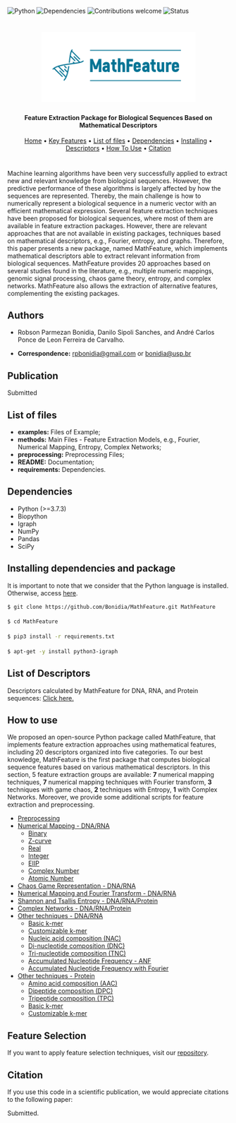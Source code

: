 ![Python](https://img.shields.io/badge/python-v3.7-blue)
![Dependencies](https://img.shields.io/badge/dependencies-up%20to%20date-brightgreen.svg)
![Contributions welcome](https://img.shields.io/badge/contributions-welcome-orange.svg)
![Status](https://img.shields.io/badge/status-up-brightgreen)

<h1 align="center">
  <img src="img/MathFeature.png" alt="MathFeature" width="350">
</h1>

<h4 align="center">Feature Extraction Package for Biological Sequences Based on Mathematical Descriptors</h4>

<p align="center">
  <a href="https://bonidia.github.io/MathFeature/">Home</a> •
  <a href="#authors">Key Features</a> •
  <a href="#list-of-files">List of files</a> •
  <a href="#dependencies">Dependencies</a> •
  <a href="#installing-dependencies-and-package">Installing</a> •
  <a href="#list-of-descriptors">Descriptors</a> •
  <a href="#how-to-use">How To Use</a> •
  <a href="#citation">Citation</a> 
</p>

<h1 align="center"></h1>

Machine learning algorithms have been very successfully applied to extract new and relevant knowledge from biological sequences. However, the predictive performance of these algorithms is largely affected by how the sequences are represented. Thereby, the main challenge is how to numerically represent a biological sequence in a numeric vector with an efficient mathematical expression. Several feature extraction techniques have been proposed for biological sequences, where most of them are available in feature extraction packages. However, there are relevant approaches that are not available in existing packages, techniques based on mathematical descriptors, e.g., Fourier, entropy, and graphs. Therefore, this paper presents a new package, named MathFeature, which implements mathematical descriptors able to extract relevant information from biological sequences. MathFeature provides 20 approaches based on several studies found in the literature, e.g., multiple numeric mappings, genomic signal processing, chaos game theory, entropy, and complex networks. MathFeature also allows the extraction of alternative features, complementing the existing packages.

## Authors

* Robson Parmezan Bonidia, Danilo Sipoli Sanches, and André Carlos Ponce de Leon Ferreira de Carvalho.

* **Correspondence:** rpbonidia@gmail.com or bonidia@usp.br


## Publication

Submitted


## List of files

 - **examples:** Files of Example;
 - **methods:** Main Files - Feature Extraction Models, e.g., Fourier, Numerical Mapping, Entropy, Complex Networks;
 - **preprocessing:** Preprocessing Files;
 - **README:** Documentation;
 - **requirements:** Dependencies.


## Dependencies

- Python (>=3.7.3)
- Biopython
- Igraph
- NumPy 
- Pandas
- SciPy


## Installing dependencies and package

It is important to note that we consider that the Python language is installed. Otherwise, access [here](https://www.python.org/downloads/release/python-375/).

```sh
$ git clone https://github.com/Bonidia/MathFeature.git MathFeature

$ cd MathFeature

$ pip3 install -r requirements.txt

$ apt-get -y install python3-igraph
```
## List of Descriptors

Descriptors calculated by MathFeature for DNA, RNA, and Protein sequences: [Click here.](https://github.com/Bonidia/MathFeature/blob/gh-pages/descriptors.md)

## How to use

We proposed an open-source Python package called MathFeature, that implements feature extraction approaches using mathematical features, including 20 descriptors organized into five categories. To our best knowledge, MathFeature is the first package that computes biological sequence features based on various mathematical descriptors. In this section, 5 feature extraction groups are available: **7** numerical mapping techniques, **7** numerical mapping techniques with Fourier transform, **3** techniques with game chaos, **2** techniques with Entropy, **1** with Complex Networks. Moreover, we provide some additional scripts for feature extraction and preprocessing.

- [Preprocessing](preprocessing.md)
- [Numerical Mapping - DNA/RNA](mapping.md)
    - [Binary](mapping.md)
    - [Z-curve](mapping.md)
    - [Real](mapping.md)
    - [Integer](mapping.md)
    - [EIIP](mapping.md)
    - [Complex Number](mapping.md)
    - [Atomic Number](mapping.md)
- [Chaos Game Representation - DNA/RNA](chaos.md)
- [Numerical Mapping and Fourier Transform - DNA/RNA](fourier.md)
- [Shannon and Tsallis Entropy - DNA/RNA/Protein](entropy.md)
- [Complex Networks - DNA/RNA/Protein](graphs.md)
- [Other techniques - DNA/RNA]()
    - [Basic k-mer](extratech.md)
    - [Customizable k-mer](extratech.md)
    - [Nucleic acid composition (NAC)](extratech.md)
    - [Di-nucleotide composition (DNC)](extratech.md)
    - [Tri-nucleotide composition (TNC)](extratech.md)
    - [Accumulated Nucleotide Frequency - ANF](ANF.md)
    - [Accumulated Nucleotide Frequency with Fourier](ANF.md)
- [Other techniques - Protein]()
    - [Amino acid composition (AAC)](extratech-protein.md)
    - [Dipeptide composition (DPC)](extratech-protein.md)
    - [Tripeptide composition (TPC)](extratech-protein.md)
    - [Basic k-mer](extratech-protein.md)
    - [Customizable k-mer](extratech-protein.md)

## Feature Selection

If you want to apply feature selection techniques, visit our [repository](https://github.com/Bonidia/FeatureSelection-FSRV).

## Citation

If you use this code in a scientific publication, we would appreciate citations to the following paper:

Submitted.
